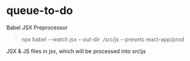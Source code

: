 # queue-to-do

Babel JSX Preprocessor 
 > npx babel --watch jsx --out-dir ./src/js --presets react-app/prod
 
 JSX & JS files in jsx, which will be processed into src\js